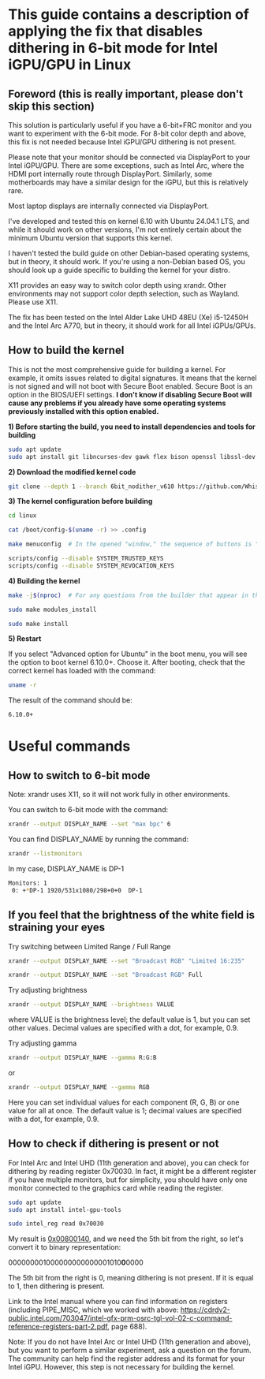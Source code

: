 # This guide contains a description of applying the fix that disables dithering in 6-bit mode for Intel iGPU/GPU in Linux

## Foreword (this is really important, please don't skip this section)

This solution is particularly useful if you have a 6-bit+FRC monitor and you want to experiment with the 6-bit mode. For 8-bit color depth and above, this fix is not needed because Intel iGPU/GPU dithering is not present.

Please note that your monitor should be connected via DisplayPort to your Intel iGPU/GPU. There are some exceptions, such as Intel Arc, where the HDMI port internally route through DisplayPort. Similarly, some motherboards may have a similar design for the iGPU, but this is relatively rare.

Most laptop displays are internally connected via DisplayPort.

I've developed and tested this on kernel 6.10 with Ubuntu 24.04.1 LTS, and while it should work on other versions, I'm not entirely certain about the minimum Ubuntu version that supports this kernel. 

I haven't tested the build guide on other Debian-based operating systems, but in theory, it should work. If you're using a non-Debian based OS, you should look up a guide specific to building the kernel for your distro.

X11 provides an easy way to switch color depth using xrandr. Other environments may not support color depth selection, such as Wayland. Please use X11.

The fix has been tested on the Intel Alder Lake UHD 48EU (Xe) i5-12450H and the Intel Arc A770, but in theory, it should work for all Intel iGPUs/GPUs.

## How to build the kernel

This is not the most comprehensive guide for building a kernel. For example, it omits issues related to digital signatures. It means that the kernel is not signed and will not boot with Secure Boot enabled. Secure Boot is an option in the BIOS/UEFI settings. **I don't know if disabling Secure Boot will cause any problems if you already have some operating systems previously installed with this option enabled.**

**1) Before starting the build, you need to install dependencies and tools for building**

```bash
sudo apt update
sudo apt install git libncurses-dev gawk flex bison openssl libssl-dev dkms libelf-dev libudev-dev libpci-dev libiberty-dev autoconf llvm intel-gpu-tools
```

**2) Download the modified kernel code**

```bash
git clone --depth 1 --branch 6bit_nodither_v610 https://github.com/WhisperingWindLinux/linux.git
```

**3) The kernel configuration before building**

```bash
cd linux
```
```bash
cat /boot/config-$(uname -r) >> .config
```
```bash
make menuconfig  # In the opened "window," the sequence of buttons is "Save – OK – Exit – Exit," meaning we save the configuration without changing anything and exit.
```
```bash
scripts/config --disable SYSTEM_TRUSTED_KEYS
scripts/config --disable SYSTEM_REVOCATION_KEYS
```

**4) Building the kernel**

```bash
make -j$(nproc)  # For any questions from the builder that appear in the terminal, press "Enter"
```
```bash
sudo make modules_install
```
```bash
sudo make install
```

**5) Restart**

If you select "Advanced option for Ubuntu" in the boot menu, you will see the option to boot kernel 6.10.0+. Choose it. After booting, check that the correct kernel has loaded with the command:

```bash
uname -r
```

The result of the command should be:

```bash
6.10.0+
```

# Useful commands

## How to switch to 6-bit mode

Note: xrandr uses X11, so it will not work fully in other environments.

You can switch to 6-bit mode with the command:

```bash
xrandr --output DISPLAY_NAME --set "max bpc" 6
```

You can find DISPLAY_NAME by running the command:

```bash
xrandr --listmonitors
```

In my case, DISPLAY_NAME is DP-1

```bash
Monitors: 1
 0: +*DP-1 1920/531x1080/298+0+0  DP-1
```

## If you feel that the brightness of the white field is straining your eyes

Try switching between Limited Range / Full Range

```bash
xrandr --output DISPLAY_NAME --set "Broadcast RGB" "Limited 16:235"
```

```bash
xrandr --output DISPLAY_NAME --set "Broadcast RGB" Full
```

Try adjusting brightness

```bash
xrandr --output DISPLAY_NAME --brightness VALUE
```

where VALUE is the brightness level; the default value is 1, but you can set other values. Decimal values are specified with a dot, for example, 0.9.

Try adjusting gamma

```bash
xrandr --output DISPLAY_NAME --gamma R:G:B
```
or 
```bash
xrandr --output DISPLAY_NAME --gamma RGB
```

Here you can set individual values for each component (R, G, B) or one value for all at once. The default value is 1; decimal values are specified with a dot, for example, 0.9.


## How to check if dithering is present or not

For Intel Arc and Intel UHD (11th generation and above), you can check for dithering by reading register 0x70030. In fact, it might be a different register if you have multiple monitors, but for simplicity, you should have only one monitor connected to the graphics card while reading the register.

```bash
sudo apt update
sudo apt install intel-gpu-tools
```

```bash
sudo intel_reg read 0x70030
```

My result is [0x00800140](https://www.rapidtables.com/convert/number/hex-to-binary.html?x=00800140), and we need the 5th bit from the right, so let's convert it to binary representation:</p>

000000001000000000000001010**0**0000</p>

The 5th bit from the right is 0, meaning dithering is not present. If it is equal to 1, then dithering is present.

Link to the Intel manual where you can find information on registers (including PIPE_MISC, which we worked with above: https://cdrdv2-public.intel.com/703047/intel-gfx-prm-osrc-tgl-vol-02-c-command-reference-registers-part-2.pdf, page 688).

Note: If you do not have Intel Arc or Intel UHD (11th generation and above), but you want to perform a similar experiment, ask a question on the forum. The community can help find the register address and its format for your Intel iGPU. However, this step is not necessary for building the kernel.
